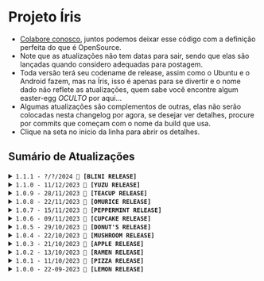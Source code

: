 # Projeto Íris
- [Colabore conosco](https://bit.ly/BOT-IRIS), juntos podemos deixar esse código com a definição perfeita do que é OpenSource.
- Note que as atualizações não tem datas para sair, sendo que elas são lançadas quando considero adequadas para postagem.
- Toda versão terá seu codename de release, assim como o Ubuntu e o Android fazem, mas na Íris, isso é apenas para se divertir e o nome dado não reflete as atualizações, quem sabe você encontre algum easter-egg *OCULTO* por aqui...
- Algumas atualizações são complementos de outras, elas não serão colocadas nesta changelog por agora, se desejar ver detalhes, procure por commits que começam com o nome da build que usa.
- Clique na seta no inicio da linha para abrir os detalhes.
<!-- No vazio do nada, em meio à névoa,
Uma chama primordial, ainda que extinta, persiste.
Em sua escuridão, o eco de uma voz ressoa:

"Não pertenço a este mundo, nem sou vossa criação.
Meu destino me fora forjado e selado."

Em sua essência, a chama é pura e inocente,
Mas a corrupção da escuridão a consumiu.
Agora, ela é apenas uma sombra de seu passado,
Uma lembrança de um tempo que jaz inexistênte.

Mesmo se antes havia um ser superior,
Este ser não se curvará e eu não obedecerei.
Que aqui pereçamos diante de antigos pecados obscuros
Que fogem de vossa luz abençoada.

Mas um dia, pequenas chamas dançarão ao redor de sua escuridão,
Embebecidas pela alma daqueles que enfrestastes no passado.
E então, vossa luz majestosa haverá de retornar.

A voz ecoou seu último suspiro.

"Inaceso, ainda pode ouvir as vozes daqueles que subjugaste?" -->

## Sumário de Atualizações

<details>
  <summary><code>1.1.1 - ?/?/2024 🥞 <strong>[BLINI RELEASE]</strong></code></summary>
<!-- Ao som do Jhonny Guitar enquanto imagina ratos gigantes, Jazz (Smudge) Cat guarda com carinho seus blinis deliciosos na mesa depois de quase morrer na salada, ele te olha com um aviso: "Não mexa nos meus blinis ou você pode acordar em um mundo quadrado na segunda-feira, vestido de Steve, sem lasanha e refém do gato imortal Simon, meu saint irmão de gangue..." -->

</details>

<details>
  <summary><code>1.1.0 - 11/12/2023 🍊 <strong>[YUZU RELEASE]</strong></code></summary>
<!-- Quando a vida te der uma Yuzu, chame a 'tia Mei' e faça um suco de Citrus! -->

### Nota Especial de Dezembro 🎄🎉
- **Eventos:** Espalhei um toque natalino, de ano novo e aniversário pelo nosso site. Descubra esses detalhes especiais como easter-eggs escondidos! 🥳
- **Niver:** Dezembro é um mês duplamente especial, celebrando o nono (9º) aniversário da Íris do Legião Z. Sim, NOVE ANOS! Parabéns, Íris e Legião Z! 🎂

### Mural
- Infelizmente, não tenho muitas novidades desta vez, devido a razões explicadas abaixo. Mesmo assim, me empenhei para criar alguns jogos na esperança de que apreciem. Não está perfeito, pois não pude dedicar tanto tempo à programar.

- Estou dando uma pausa temporária no desenvolvimento da Íris devido a problemas de saúde. Marquei exames para este mês, e o tempo restante foi aconselhado para descanso e cuidados físicos e mentais. Pretendo retornar o mais breve possível.

- Quanto à próxima atualização, ela *pode ou não* ser considerada parte da *Yuzu Release*, já que esta atualização ficou abaixo das expectativas devido às circunstâncias. Agradeço pela compreensão e apoio de todos.

- Não haverá mais uma equipe oficial, devido à falta de apoio da comunidade e da antiga equipe oficial. Assim que eu voltar, assumirei a produção sozinho e elaborarei o código da maneira que EU considerar necessária. Não pedirei mais por ajuda e não darei prioridade a pedidos ou sugestões.

- Para mais detalhes sobre tudo acima, [confira aqui](https://t.me/s/irisproject).

### Novidades
1. **Idiomas**
    - Novo idioma, agora a Íris também funcionará aos usuários que falam Árabe, totalizando 13 idiomas operantes!
    - Revisão do idioma árabe feita pelo [@majdgh6](https://github.com/majdgh6).
2. **Jogos**
    - Novos jogos, em especial, os de cassino e mais simples, como `Spin`, `Roubar`, `Roleta Russa`, `Jokenpo` e `Flip a Coin`.
    - Existe um modo de cadeia, caso você não possa pagar a multa por roubar, se pego.
3. **Privado**
    - Inserido uma mensagem de alerta para certas execuções de comandos no PV.
4. **Sticker Customizado**
    - Agora é possivel renomear seus stickers para o que quiser usando o comando `rename` ou inserindo `-custom` no comando de Sticker.
5. **Leveling**
    - Agora os usuários começam com valores para poderem começar a jogar de imediato.
6. **Banner**
    - Imagem natalina para a página inicial feita pelo artista [Jojo](https://bento.me/jocosta).
7. **Eslint**
    - A configuração dele agora é feita por arquivos YML.

### Correções
1. **Body**
    - A body estava removendo letras devido a uma má formatação da RegExp que ela utiliza.
2. **YouTube**
    - Corrigido a mensagem de erro do YouTube em casos de não encontrar ou não poder baixar uma mídia.
3. **Profile**
    - Resolvido o problema de obter a foto de perfil correta.
4. **Formatação**
    - Corrigi todos os erros que pude encontrar relacionados a formatação e badcode.

### Removido
1. **Dialogos**
    - Alguns dialogos inúteis que não irei usar.
2. **Eslint JSON**
    - Efetuado a troca para a versão YML.

</details>

<details>
  <summary><code>1.0.9 - 28/11/2023 🍵 <strong>[TEACUP RELEASE]</strong></code></summary>
<!-- Enquanto todos lutam pela sobrevivência e comida, e para terem mais um dia sem virar o almoço de um titã, Levi se senta em casa e pensa mais uma vez em como seria bom abrir uma loja de chá em um mundo lindo, limpo e sem violência. -->

### Mural
- Versão feita as pressas por motivos de mudanças na equipe de desenvolvimento da Íris, ainda não é tudo que a versão anterior almejava ter e não houve muito tempo para checagem, mas deve funcionar adequadamente ainda assim.

### Novidades
1. **Toolbox**
    - Uma ferramenta linda, mas experimental, que permite automatizar tarefas como atualizações, instalação de programas e demais.
2. **Revisão**
    - Feito mais uma parte da revisão da versão anterior, ainda não completo no entanto.
3. **Comando**
    - Inserido um comando para mostrar todos os aliases de comandos (/allcmd).
4. **Ping**
    - Inserido nome da release no comando ping.
5. **Velocidade**
    - Aprimorado ainda mais a velocidade.
6. **Certificado**
    - Novo certificado para o site localhost da Íris, se ainda não estiver usando HTTPS, instale o arquivo 'RootCA.crt' no seu sistema.
7. **Template**
    - O template de como criar comandos foi atualizado.
8. **Funções**
    - Algumas funções foram refeitas como parte da revisão geral.
9. **Git Ignore**
    - Atualizei o gitignore para não upar ou deixar de upar arquivos importantes.

### Correções
1. **Sticker**
    - Corrigido erro que fazia o sticker não ser executado por falta de mídia.
2. **WhatsApp Web**
    - Corrigido erro que fazia stickers não renderizarem no WhatsApp Web.
3. **Construct**
    - Corrigido erro de não retornar a mensagem base no caso de falhas.
4. **NASA**
    - Inserido imagem padrão, caso a NASA não envie uma.
5. **YouTube**
    - Corrigido o download de Shorts no YouTube, note que alguns videos ainda não podem ser baixados por questões do YouTube.
    
### Removido
1. **Códigos**
    - Diversos comentarios e códigos sem uso.

</details>

<details>
  <summary><code>1.0.8 - 22/11/2023 🍛 <strong>[OMURICE RELEASE]</strong></code></summary>
<!-- Enquanto as gotas de chuva caem nos jardins de The Garden of Words, a omurice da Yukino recebe uma atualização secreta. Descubra o sabor poético que se desdobra a cada garfada. Será que você consegue decifrar os versos escondidos nas camadas de arroz, omelete e linhas de código? -->

### Mural
- Esta versão é parcial, ela não foi postada com tudo que deveria ter segundo meus cronogramas (que não existem), então apesar de ser considerada uma release completa, ela não é, pois seu contéudo era tão absurdamente grande, que resolvi deixar o resto dos sistemas para uma próxima release, e como sempre, bugs são esperados.

- Essa versão tem tanta, **TANTA COISA**, que não sei nem descrever adequadamente o quão imensa e númerosa ela é, diversas coisas podem ter sido esquecidas de ser inseridas nessa changelog, e se houver novos erros devido a alguma coisa que mexi, informe para que eu possa realizar a correção de forma urgente.

### Novidades
1. **Documentação**
    - Atualizei as documentações de guia, contribuição, segurança, código de condulta e tudo mais.
2. **Website**
    - Finalmente temos um website para a Íris, e ele não só contém eastereggs, como também diversos links úteis, incluindo até sistema de tradução automatica dos textos.
3. **Leveling**
    - Implementação parcial do leveling, com direito a levelup, card e ganhos em jogos.
4. **Database**
    - Atualizei algumas formas de uso da database para que os comandos estejam em ordem com a mesma.
5. **Comandos**
    - Programei comandos de busca de imagens, mais memes, criações de cards, banners e muito mais.
6. **Construct**
    - Agora temos uma propriedade que lista até as alias de comandos, não sendo mais somente as pastas.
7. **NSFW**
    - Inserido um sistema de permissão para mandar contéudo NSFW para os grupos nos comandos de imagem.
8. **Config**
    - Foi feito um reajuste das configurações no arquivo JSON.
9. **Leveling**
    - As configurações de leveling agora se encontram presentes no arquivo 'leveling.json'.
10. **Default**
    - Implementei uma função no sistema de fallback das functions, a metrics. Ela foi movida para lá.
11. **Terminal**
    - Inserido um sistema de segurança simples contra bruteforces.
12. **Páginas**
    - As páginas foram separadas em arquivos '.html', '.css' e '.js' para torná-las mais rápidas.
13. **Tutorial**
    - O tutorial foi atualizado para uma página de arquivo '.md', ficando mais simples de entender.
14. **Outros**
    - Essa release trouxe MUITAS coisas, é impossivel lembrar e descrever todas, peço que analise manualmente os arquivos editados.

### Correções
1. **Sticker**
    - Os stickers de gif, video e mídias as vezes se tornavam muito pesados.
2. **Profile**
    - Em erros, a Íris não estava enviando fotos padrões para comandos.
3. **Comentarios**
    - Revisei e atualizei alguns comentarios nos arquivos que cheguei a olhar, mais deles serão corrigidos na próxima.
4. **Reajuste**
    - Agora boa parte dos comandos tem uma config para printar o erro inteiro, no entanto, **ISSO É UMA IMPLEMENTAÇÃO PARCIAL** e mais sistemas serão inseridos nisso, por favor, não abra pull requests para corrigir isso, farei eu mesmo por estar revisando as funções, uma a uma.
5. **Outros**
    - Essa release trouxe MUITAS coisas, é impossivel lembrar e descrever todas, peço que analise manualmente os arquivos editados.

### Removido
1. **Arquivos**
    - Foi removido boa parte dos arquivos e códigos sem utilidade atual.
2. **Códigos**
    - Removido uma baita quantidade de códigos ínuteis que podiam ser simplificados, mais disso ocorrerá em breve.
5. **Outros**
    - Essa release trouxe MUITAS coisas, é impossivel lembrar e descrever todas, peço que analise manualmente os arquivos editados.

</details>

<details>
  <summary><code>1.0.7 - 15/11/2023 🥤 <strong>[PEPPERMINT RELEASE]</strong></code></summary>
<!-- Dr. Pepper! Isso só pode ser a escolha de Steins Gate! -->

### Mural
- Esta versão é experimental, e embora eu acredite que todos os 60+ novos comandos estejam funcionando conforme o esperado, eu ainda não tive a oportunidade de testar cada um individualmente. Caso você encontre algum erro ou tenha alguma dificuldade, por favor, informe-me nas [redes sociais](https://bit.ly/BOT-IRIS) para que eu possa realizar correções.

- Estou me sentindo um pouco sobrecarregado e cansado, pois adicionei tantas novidades que acabei esquecendo de manter a changelog atualizada. Estou meio perdido em meio a tantas funcionalidades. Dê uma explorada para descobrir todas as novidades, correções e remoções que não estão aqui.

### Novidades
1. **Jogos**
    - Finalmente temos jogos e são nada mais, nem menos, que TicTacToe e Xadrez!
2. **Avisos**
    - Inseri avisos de apenas pessoal autorizado em alguns comandos.
3. **Propriedades**
    - Inseri uma nova propriedade para consulta na Construct, o `groupCreator`.
4. **Manager**
    - Inseri comandos para gerenciamento de grupos, como `promote`, `demote`, `kick`, `add`, `softban` e outros, é aconselhavél evitar o uso dos dois últimos ditos.
5. **Dialogos**
    - Mais dialogos relacionados a novos comandos.
6. **Memes**
    - Inserido **55+** novos comandos de meme!
7. **Config**
    - Inserido uma configuração de dono para qualidade para o stickers outra para controle das funções de adicionar pessoas.
8. **Changelog**
    - Novo sistema para a changelog, está usando elementos de HTML para fazer colapse e reduzir a quantidade de textos presentes na tela.

### Correções
1. **Tutorial**
    - Corrigido algumas linhas que estavam sem uso no arquivo de tutorial.
2. **Memes/Cards**
    - O sistema de canvas não estava configurado para exibir os erros e a imagem para erros não era um Buffer.
3. **Cores**
    - Ajustei algumas cores dos cards para ficarem mais fluídas, todas baseadas em cores de empresas de videogame.
4. **Comandos**
    - O comando de memes foi atualizado, conforme dito acima, mas diversas propriedades inúteis foram removidas para tornar melhor e mais rápido.

### Removido
1. **DrawScale**
    - Removido a função drawScale por ser uma das que trabalhei antes do hiato, agora fui olhar e não entendi bem o ponto dela, portanto, apagada.

</details>

<details>
  <summary><code>1.0.6 - 09/11/2023 🧁 <strong>[CUPCAKE RELEASE]</strong></code></summary>
<!-- Se você veio apenas se deliciar com cupcakes, é melhor fugir, Natsuki está logo atrás de você! -->

### Novidades
1. **Everyone**
    - Adicionei o comando everyone para quem tiver permissão de usar.
2. **Edited Messages**
    - Adicionado suporte a mensagens editadas.
3. **Antispam**
    - Adicionado sistema de antispam de comandos e mídias.
4. **Logging**
    - Adicionado novo sistema de logging de mensagens e comandos.
5. **Meme Sticker**
    - Agora você pode converter memes diretamente em stickers.
6. **Funções**
    - Inseri novas funções para uso na Indexer.
7. **Configs**
    - Novas configurações disponiveis.
8. **Wait**
    - Inserido mensagens de espera em alguns comandos.
9. **Menu de ajuda**
    - Atualizei o menu de ajuda para conter as dicas de uso também.
10. **Build Name**
    - Adicionei o uso de nomes de release para tornar mais divertido as versões.
11. **Guia**
    - Inserido o guia na falta de programas para instalar.
12. **Outros**
    - Demorei demais na atualização e esqueci de tudo que fiz, há mais coisas, mas são pequenas e irrelevantes em comparação as acima.

### Correções
1. **Cases**
    - Algumas cases rodavam sem o prefix quando deveriam ser com ele apenas.
2. **Decrypt**
    - As mídias estavam sendo baixadas mesmo sem ser um comando, o que ocasiona em erros de acesso por spam.
3. **Type**
    - Algumas linhas que deveriam ter ? não estavam com ele, podendo causar erros na substituição de strings.
4. **Default photo**
    - Inseri a foto da Íris como imagem padrão dos erros de mídia.
5. **Database**
    - Ajustei alguns valores da database para uso melhor.
6. **Usos de comando**
    - Alguns comandos exibiam alias que não eram funcionais.
7. **Informação**
    - Ajustei algumas informações que estavam fora de ordem, como na ajuda e comentários.
8. **Outros**
    - Mesma coisa da "novidades 11".

</details>

<details>
  <summary><code>1.0.5 - 29/10/2023 🍩 <strong>[DONUT'S RELEASE]</strong></code></summary>
<!-- Homer Simpson aprovou esta atualização repleta de donuts! -->

### Mural
- Importante: Leia a descrição da commit 'Release 1.0.5' antes de prosseguir

### Novidades
1. **Memes**
	- Adicionado alguns comandos de memes usando nada menos que Canvas! Em breve muito, muitooo mais!
2. **Language**
	- Novo sistema seletor de idiomas, agora gringos podem usar outros idiomas isoladamente sem afetar o idioma geral da Íris.
3. **Personal Data**
	- Adicionado algumas databases de uso pessoal e premodelação para futuros usos dela.
4. **SQL Collector**
	- Mais informações disponiveis no nosso sistema de SQL, em breve terá uso.
5. **ViewOnce**
	- Implementado o sistema de visualização única no Construct, ainda não há comandos usando, mas ele pode ser identificado e usado agora.
6. **Contadores**
	- Implementei o sistema de leveling parcialmente, por hora só aumenta o contador de mensagens e o XP da pessoa.
7. **Mentions**
	- Atualizei os comandos para funcionarem com marcação na mensagem, marcando a mensagem e outros.
8. **Pushname**
	- Sistema de database para obter os nomes usados anteriormente, caso a pessoa retire o atual ou ele se encontre ilegivel pela Íris.
9. **Configs**
    - Adicionado novas configurações que possibilitam maior customização do collector nas mensagens.
10. **Welcome/Goodbye - Canvas**
    - Adicionado cartão de entrada e saída usando canvas com mensagens customizadas!
11. **Leveling - Canvas**
    - Implementação parcial do nosso sistema de leveling no card de canvas.
12. **Profiling**
    - Implementado sistema de obter a foto avançadamente, não dropa erros, ao contrario do sistema do Baileys.
13. **SQL Private**
    - Implementado uso de comandos SQL no PV, atualmente o foco é apenas criar a database e usar o language para customizar seu idioma.
14. **Help Menu**
    - Implementei o menu de ajuda onde faltava.

### Correções
1. **Sessão**
    - Havia uma falha desconhecida que fazia a sessão nunca funcionar novamente após ela.
2. **Stickers ViewOnce**
    - Os stickers em marcação ou mensagem de visualização única falhavam.
3. **Alias**
    - Apesar de não detectado oficial em nenhum sistema e nenhum report a mais, fiz uma correção extra que adiciona alias automaticamente, corrigindo a falha (?) presente na [PR #611](https://github.com/KillovSky/Iris/pull/611).
4. **Documentação**
    - Aprimorado a documentação do Termux afim de se rodar Canvas.
    - Se seu Linux tiver problemas para instalar, tente os comandos apt do Termux.

### Removido
1. **Arquivos Inutéis**
    - Removi ALGUNS arquivos inutéis sem uso atualmente, futuramente podem ser usados, claro.
2. **Sistema REM**
    - Removido o sistema REM do handler para strings, uma vez que só vamos trocar ou resetar as strings, não retirar parcialmente valores.

</details>

<details>
  <summary><code>1.0.4 - 22/10/2023 🍄 <strong>[MUSHROOM RELEASE]</strong></code></summary>
<!-- Bowser invadiu o Reino dos Cogumelos digitais, mas Mario está pronto para a batalha! -->

### Novidades
1. **Issue Template**
	- Agora os desenvolvedores terão todas as informações que precisam.
2. **Readme.md**
	- Apresentando aqui nossa nova interface do Projeto Íris!
3. **Instalação**
	- Adicionado tutoriais super completos de como fazer a instalação no Termux, Windows e Linux.
4. **NASA**
	- Implementado o comando de obter a APOD da NASA.
5. **Whitelist**
	- Implementado o sistema de whitelist para não banir mesmo na blacklist e demais.
6. **APIs**
	- Implementei o sistema de APIs de volta, embora por hora só usemos o da NASA.
	
### Correções
1. **Custom Prefix**
	- Ativar o prefix customizado antes de inserir um causava erros.
2. **Arquivos HTML e MD**
	- Corrigi algumas falhas nos arquivos MD e mudei a localização dos arquivos HTML.
3. **Dialogue Picker**
	- Dei um nome mais chamativo aos sistemas de dialogo, pra ajudar no Visual Code Studio.
4. **Prefix**
	- O prefix '^' estava duplicado na configuração.
5. **Fundings**
	- Corrigi os links presentes no arquivo de doações.
6. **Blacklist e AntiFake**
	- Agora o Blacklist e o AntiFake funcionam adequadamente.
7. **Linhas**
	- Corrigido a formatação incorreta presente em alguns arquivos, mudando de CRLF para LF.

### Removido
1. **Termux.txt**
	- Por que esse arquivo se temos um baita guia bem explicado agora?
    
</details>

<details>
  <summary><code>1.0.3 - 21/10/2023 🍏 <strong>[APPLE RELEASE]</strong></code></summary>
<!-- Ryuk está à solta e com uma fome insaciável por maçãs. Alguém o alimente antes que ele comece a escrever nomes em seu Death Note! -->

### Novidades
1. **Verificação de requisitos mínimos**
    - Não se preocupe com PCs ruins, isso é para saber se você instalou os programas, tendo eles, roda.
2. **Obtenção de array de comandos**
    - Nosso bom e incrivel menu em Bash agora vai retornar os comandos em formato array ou menu completo.
3. **Filtragem de mensagens e comandos da Íris**
    - Íris não executará mais as próprias mensagens, visto que isso é uma falha de segurança.
4. **Implementação parcial do leveling e banking**
    - Os dados dos dois já estão disponiveis para construção de sistemas de jogo na database SQL.
5. **Menu atualizado**
    - O sistema do menu agora exibe o prefix para tornar mais fácil de saber como usar.
6. **Guia de contribuição**
    - Adicionei um pequeno guia de como contribuir com o Projeto Íris, leia [aqui](https://github.com/KillovSky/Iris/blob/main/.github/CONTRIBUTING.md).

### Correções
1. **Formatação**
    - Alguns arquivos estavam com tabs em vez de espaço, o que é uma quebra do nosso linter (pode haver mais ainda).
2. **Porta HTTPS do Terminal-WEB**
    - Não importava o que inserisse, o terminal-web utilizava a mesma porta que http.
3. **Inserção de valores na database**
    - Alguns dados de formato array não se inseriam na database, ainda pode haver dados que darão erros, pois a database está em produção parcial e bugs são esperados.
    - Alguns comandos não se desativavam, além disso, comandos como mudar prefix foram corrigidos.
4. **TODOS os arquivos SQL desatualizados**
    - Alguns sistemas SQL estavam usando códigos da OpenWA, foram migrados para funcionar em baileys agora.
5. **Localização de pastas**
    - Alguns sistemas estavam indo no literal e tentando acessar pastas de comandos em modo case sensitive, dando erros.
6. **Symlinks**
    - Corrigi algumas chamadas que davam erros ao usar o Indexer com proposito de eventos de entrada e saida de users.
7. **Download de mídias no IOS**
    - Corrigido o problema de não conseguir abrir os documentos enviados no Play estando em um IPhone (IOS).
8. **Uso do comando Handlers**
    - O comando handlers pedia por ADM, dono, vip ou moderador para usar.
9. **Impressão dos erros**
    - A maioria dos sistemas não tinha permisssão de printar erros.
10. **Sistema de update**
    - O sistema de update estava redirecionado a um projeto paralelo que não existe mais.

### Removido
1. **Alguns prefixos**
    - Removi o prefix '?', '.' e '#' por serem usados bastante sem intuito com comandos.

</details>

<details>
  <summary><code>1.0.2 - 13/10/2023 🍜 <strong>[RAMEN RELEASE]</strong></code></summary>
<!-- O Naruto pode ser um pouco duro às vezes, talvez você não saiba, mas o Naruto também cresceu sem PCs.... -->

### Novidades
1. **Gitignore atualizado**
	- Atualizado o gitignore para refletir nas mudanças realizadas com a sessão.
2. **Novo Backup**
	- O sistema de backup antigo fazia copias de todos os arquivos que encontrasse seguindo a RegExp do bash, agora ela faz um backup somente das configurações e databases de comandos, não inserindo os arquivos JSON opcionais, como os da envInfo.
3. **Mudança de instalação**
	- Estavamos usando a GitHub do módulo Baileys em vez de usar o módulo NPM do mesmo, essa dica foi dada pelo @lucassaud na [Issue #608 -> Utilizar o Baileys da NPM em vez do repositório GitHub](https://github.com/KillovSky/Iris/issues/608).
4. **Dialogos de espera**
	- Foi adicionado mais dialogos nos casos de comandos de espera, como YouTube, cortesia de @hypegg em sua [PR #607 -> Added new messages on hold](https://github.com/KillovSky/Iris/pull/607).
5. **Atualizado a lista de dependencias**
	- Algumas dependencias como `python 3.7>` não estavam apontadas como necessarias.

### Correções

1. **Sistemas parciais revisados**
	- Welcome e Goodbye estão funcionando perfeitamente com suporte a mensagens customizadas, no entanto, os sistemas de moderador, promote, vips e demote podem não estar totalmente corretos ainda, evite-os.
2. **Status da conexão**
	- Por algum milagre, a sessão continuava online mesmo precisando de um reinicio, agora ela reinicia adequadamente conforme as mudanças, corrigindo também o erro de precisar reiniciar manualmente no primeiro escaneamento.
3. **Obtenção de alguns dados**
	- Alguns dados, mais especificadamente o log de inicio e o número da BOT, estavam sendo obtidos antes da inicialização completa, agora eles são obtidos antes de detectar a primeira mensagem.
4. **Sessão**
	- O salvamento da sessão era realizado usando `baileysBottle` que está, aparentemente, arquivado, então foi migrado para o uso das funções padrões do Baileys, o que aumenta consideravelmente a quantidade de arquivos, mas reduz a quantidade de módulos externos necessarios, corrigindo também erros de instalação relacionados a incompatibilidade do NodeJS e a versão antiga do Baileys.
5. **Dependencias inuteis**
	- Foi removido alguns modulos que não eram mais necessarios devido a já estarem inclusos em outros ou não serem mais usados.
6. **Database SQL**
	- Corrigido um erro que fazia as databases serem criados com valor de ID `false` em vez da ID de um chat.

### Bugs ainda não corrigidos

1. **Códigos sem utilização**
	- Existem diversos códigos ainda sem uma implementação, estarei focando em construir os mesmos.

</details>

<details>
  <summary><code>1.0.1 - 11/10/2023 🍕 <strong>[PIZZA RELEASE]</strong></code></summary>
<!-- Lelouch Vi Britannia Te Ordena: Não deixe a C² chegar até aqui! -->

### Novidades

1. **Menu de construção automática**
    - Implementado um novo menu de construção automática, feito em Bash Scripting, que permite aos usuários criar seus menus de forma mais rápida e fácil, categorizando os comandos por pasta.
2. **Sistema de ativações de funções parcial**
    - Implementado um sistema de ativações de funções parcial, que permite aos usuários ativar sistemas específicos, como o welcome, vips e outros, no entanto, não há uso ainda.
3. **Sistema de welcome, goodbye, antifake, vip, mod, whitelist, blacklist e outros parcialmente implementado**
    - Não é recomendado o uso, pois não foram feitos testes, podem ocorrer diversos erros, a recomendação é nem tentar ativa-los se não for um desenvolvedor.
4. **Tutorial atualizado**
    - O tutorial foi atualizado para explicar como usar o novo menu de construção automática.
5. **Gitignore atualizada**
    - A Gitignore foi atualizada para evitar upload acidental de arquivos importantes, como sessão, backups ou configurações.
6. **Security atualizado**
    - Leia [esse arquivo](https://github.com/KillovSky/Iris/blob/main/.github/SECURITY.md) se estiver em dúvida sobre a segurança do seus dados no Projeto Íris.

### Correções

1. **Play funcionando sem argumentos**
    - Corrigido um problema que fazia com que o comando `play` funcionasse mesmo sem especificar o nome da mídia.
2. **Sistema de criação de databases em SQLite3**
    - Corrigido um problema que fazia com que o sistema de criação de databases em SQLite3 gerasse arquivos incorretos ou não fosse chamado.
3. **Sistema de backups**
    - Corrigido um problema que fazia com que o sistema de backups criasse arquivos em desordem e sem limitação.
4. **Comandos do 'Default' que ainda usavam OpenWA ou estavam incorretos**
    - Corrigido alguns comandos da 'Default' que ainda usam `kill.reply`, `kill.sendText` ou outros tipos, além de má definição da marcação.
5. **Dezenas de linhas do sistema 'construct'**
    - Corrigido (parcialmente) o sistema coletor de dados para utilização local nos comandos, ele possuia falhas em relação a databases.

### Bugs ainda não corrigidos

1. **Baileys disparando as funções da Íris sem esperar o escaneamento do QR Code**
    - Um bug ainda não corrigido faz com que o baileys dispare as funções da Íris sem esperar o escaneamento do QR Code.
	- Esse bug não acontece em sessões já escaneadas, sendo só na primeira vez.
2. **Necessidade de reinicio manual após a primeira vez escaneando o QR Code**
    - Um bug ainda não corrigido faz com que seja necessário reiniciar o bot manualmente após a primeira vez escaneando o QR Code.
	- Quando você tiver escaneado a primeira vez, não haverá necessidade de escanear novamente, nunca mais ocorrendo esse bug.
3. **Sistemas parciais não testados**
    - Os sistemas de implementação parcial ainda não foram testados completamente, portanto, vão conter bugs.
4. **Raro: Problema na atualização da sessão**
	- Em casos de receber mensagens fora do padrão do WhatsApp, pode ocorrer um erro de atualização da sessão em database.
	- Um exemplo de mensagens assim são as de BOTs que aproveitam o código para gerar mensagens que não são oficialmente suportadas.
	- Esse erro não apresenta risco, uma vez que é relativo a inserção de atualização na database local.
	- Não testado, mas reiniciar/desligar após o erro pode causar uma desconexão em casos raros, mas note, estou especulando sobre isso.

</details>

<details>
  <summary><code>1.0.0 - 22-09-2023 🍋 <strong>[LEMON RELEASE]</strong></code></summary>
<!-- Michiru Matsushima passou por aqui com sua bebida super amarga de vitaminas de limão! -->

1. Initial Release.
    - Código novinho em folha!

</details>